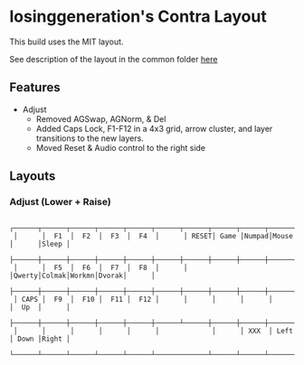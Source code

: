losinggeneration's Contra Layout
============================

This build uses the MIT layout.

See description of the layout in the common folder
[here](../../../../users/losinggeneration/README.md)

## Features
- Adjust
  - Removed AGSwap, AGNorm, & Del
  - Added Caps Lock, F1-F12 in a 4x3 grid, arrow cluster,
    and layer transitions to the new layers.
  - Moved Reset & Audio control to the right side

## Layouts

### Adjust (Lower + Raise)

```
 ┌──────┬──────┬──────┬──────┬──────┬──────┬──────┬──────┬──────┬──────┬──────┬──────┐
 │      │  F1  │  F2  │  F3  │  F4  │      │ RESET│ Game │Numpad│Mouse │      │Sleep │
 ├──────┼──────┼──────┼──────┼──────┼──────┼──────┼──────┼──────┼──────┼──────┼──────┤
 │      │  F5  │  F6  │  F7  │  F8  │      │      │Qwerty│Colmak│Workmn│Dvorak│      │
 ├──────┼──────┼──────┼──────┼──────┼──────┼──────┼──────┼──────┼──────┼──────┼──────┤
 │ CAPS │  F9  │  F10 │  F11 │  F12 │      │      │      │      │      │  Up  │      │
 ├──────┼──────┼──────┼──────┼──────┼──────┴──────┼──────┼──────┼──────┼──────┼──────┤
 │      │      │      │      │      │             │      │ XXX  │ Left │ Down │Right │
 └──────┴──────┴──────┴──────┴──────┴─────────────┴──────┴──────┴──────┴──────┴──────┘
```
